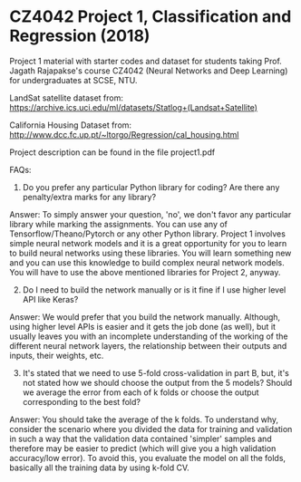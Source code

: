 # CZ4042 Project 1, Classification and Regression (2018)
Project 1 material with starter codes and dataset for students taking Prof. Jagath Rajapakse's course CZ4042 (Neural Networks and Deep Learning) for undergraduates at SCSE, NTU. 

LandSat satellite dataset from: https://archive.ics.uci.edu/ml/datasets/Statlog+(Landsat+Satellite)

California Housing Dataset from: http://www.dcc.fc.up.pt/~ltorgo/Regression/cal_housing.html

Project description can be found in the file project1.pdf

FAQs:

1) Do you prefer any particular Python library for coding? Are there any penalty/extra marks for any library? 

Answer: To simply answer your question, 'no', we don't favor any particular library while marking the assignments. You can use any of Tensorflow/Theano/Pytorch or any other Python library. Project 1 involves simple neural network models and it is a great opportunity for you to learn to build neural networks using these libraries. You will learn something new and you can use this knowledge to build complex neural network models. You will have to use the above mentioned libraries for Project 2, anyway.

2) Do I need to build the network manually or is it fine if I use higher level API like Keras?

Answer: We would prefer that you build the network manually. Although, using higher level APIs is easier and it gets the job done (as well), but it usually leaves you with an incomplete understanding of the working of the different neural network layers, the relationship between their outputs and inputs, their weights, etc. 

3) It's stated that we need to use 5-fold cross-validation in part B, but, it's not stated how we should choose the output from the 5 models? Should we average the error from each of k folds or choose the output corresponding to the best fold?

Answer: You should take the average of the k folds. To understand why, consider the scenario where you divided the data for training and validation in such a way that the validation data contained 'simpler' samples and therefore may be easier to predict (which will give you a high validation accuracy/low error). To avoid this, you evaluate the model on all the folds, basically all the training data by using k-fold CV. 

